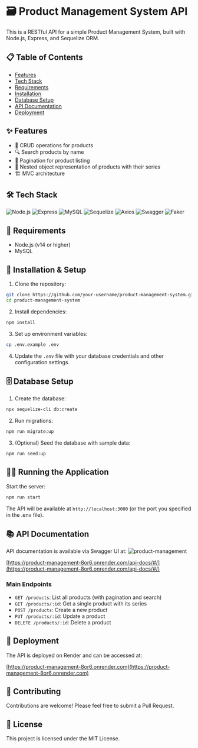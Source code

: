 # 🗃 Product Management System API

This is a RESTful API for a simple Product Management System, built with Node.js, Express, and Sequelize ORM.

## 📋 Table of Contents

- [Features](#features)
- [Tech Stack](#tech-stack)
- [Requirements](#requirements)
- [Installation](#installation)
- [Database Setup](#database-setup)
- [API Documentation](#api-documentation)
- [Deployment](#deployment)

## ✨ Features

- 📝 CRUD operations for products
- 🔍 Search products by name
- 📄 Pagination for product listing
- 🌳 Nested object representation of products with their series
- 🏗️ MVC architecture

## 🛠️ Tech Stack

![Node.js](https://img.shields.io/badge/-Node.js-339933?style=flat-square&logo=node.js&logoColor=white)
![Express](https://img.shields.io/badge/-Express-000000?style=flat-square&logo=express&logoColor=white)
![MySQL](https://img.shields.io/badge/-MySQL-4479A1?style=flat-square&logo=mysql&logoColor=white)
![Sequelize](https://img.shields.io/badge/-Sequelize-52B0E7?style=flat-square&logo=sequelize&logoColor=white)
![Axios](https://img.shields.io/badge/-Axios-5A29E4?style=flat-square&logo=axios&logoColor=white)
![Swagger](https://img.shields.io/badge/-Swagger-85EA2D?style=flat-square&logo=swagger&logoColor=black)
![Faker](https://img.shields.io/badge/-Faker-7D4698?style=flat-square&logo=faker&logoColor=white)

## 🔧 Requirements

- Node.js (v14 or higher)
- MySQL

## 🚀 Installation & Setup

1. Clone the repository:
```bash
git clone https://github.com/your-username/product-management-system.git
cd product-management-system
```

2. Install dependencies:
```bash
npm install
```

3. Set up environment variables:
```bash
cp .env.example .env
```

4. Update the `.env` file with your database credentials and other configuration settings.

## 🗄️ Database Setup

1. Create the database:
```bash
npx sequelize-cli db:create
```

2. Run migrations:
```bash
npm run migrate:up
```

3. (Optional) Seed the database with sample data:
```bash
npm run seed:up
```

## 🏃‍♂️ Running the Application

Start the server:
```bash
npm run start
```

The API will be available at `http://localhost:3000` (or the port you specified in the .env file).

## 📚 API Documentation

API documentation is available via Swagger UI at:
![product-management](https://github.com/user-attachments/assets/8534409f-8d3c-4515-9619-82abe6fc10ad)


[https://product-management-8or6.onrender.com/api-docs/#/](https://product-management-8or6.onrender.com/api-docs/#/)

### Main Endpoints

- `GET /products`: List all products (with pagination and search)
- `GET /products/:id`: Get a single product with its series
- `POST /products`: Create a new product
- `PUT /products/:id`: Update a product
- `DELETE /products/:id`: Delete a product

## 🚀 Deployment

The API is deployed on Render and can be accessed at:

[https://product-management-8or6.onrender.com](https://product-management-8or6.onrender.com)

## 🤝 Contributing

Contributions are welcome! Please feel free to submit a Pull Request.

## 📄 License

This project is licensed under the MIT License.
